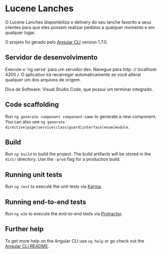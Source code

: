 # Lucene Lanches
O Lucene Lanches disponibiliza o delivery do seu lanche favorito a seus clientes para que eles possam realizar pedidos a qualquer momento e em qualquer lugar.

O projeto foi gerado pelo [Angular CLI](https://github.com/angular/angular-cli) version 1.7.0.

## Servidor de desenvolvimento

Execute o 'ng serve' para um servidor dev. Navegue para http: // localhost: 4200 /. O aplicativo irá recarregar automaticamente se você alterar qualquer um dos arquivos de origem.

Dica de Software: Visual Studio Code, que possui um terminar integrado.

## Code scaffolding

Run `ng generate component component-name` to generate a new component. You can also use `ng generate directive|pipe|service|class|guard|interface|enum|module`.

## Build

Run `ng build` to build the project. The build artifacts will be stored in the `dist/` directory. Use the `-prod` flag for a production build.

## Running unit tests

Run `ng test` to execute the unit tests via [Karma](https://karma-runner.github.io).

## Running end-to-end tests

Run `ng e2e` to execute the end-to-end tests via [Protractor](http://www.protractortest.org/).

## Further help

To get more help on the Angular CLI use `ng help` or go check out the [Angular CLI README](https://github.com/angular/angular-cli/blob/master/README.md).
